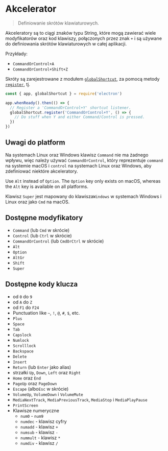 # Akcelerator

> Definiowanie skrótów klawiaturowych.

Akceleratory są to ciągi znaków typu String, które mogą zawierać wiele modyfikatorów oraz kod klawiszy, połączonych przez znak `+` i są używane do definiowania skrótów klawiaturowych w całej aplikacji.

Przykłady:

* `CommandOrControl+A`
* `CommandOrControl+Shift+Z`

Skróty są zarejestrowane z modułem [`globalShortcut`](global-shortcut.md), za pomocą metody [`register`](global-shortcut.md#globalshortcutregisteraccelerator-callback), tj.

```javascript
const { app, globalShortcut } = require('electron')

app.whenReady().then(() => {
  // Register a 'CommandOrControl+Y' shortcut listener.
  globalShortcut.register('CommandOrControl+Y', () => {
    // Do stuff when Y and either Command/Control is pressed.
  })
})
```

## Uwagi do platform

Na systemach Linux oraz Windows klawisz `Command` nie ma żadnego wpływu, więc należy używać `CommandOrControl`, który reprezentuje `command` na systemie macOS i `control` na systemach Linux oraz Windows, aby zdefiniować niektóre akceleratory.

Use `Alt` instead of `Option`. The `Option` key only exists on macOS, whereas the `Alt` key is available on all platforms.

Klawisz `Super` jest mapowany do klawisza`Windows` w systemach Windows i Linux oraz jako `Cmd` na macOS.

## Dostępne modyfikatory

* `Command` (lub `Cmd` w skrócie)
* `Control` (lub `Ctrl` w skrócie)
* `CommandOrControl` (lub `CmdOrCtrl` w skrócie)
* `Alt`
* `Option`
* `AltGr`
* `Shift`
* `Super`

## Dostępne kody klucza

* od `0` do `9`
* od `A` do `Z`
* od `F1` do `F24`
* Punctuation like `~`, `!`, `@`, `#`, `$`, etc.
* `Plus`
* `Space`
* `Tab`
* `Capslock`
* `Numlock`
* `Scrolllock`
* `Backspace`
* `Delete`
* `Insert`
* `Return` (lub `Enter` jako alias)
* strzałki `Up`, `Down`, `Left` oraz `Right`
* `Home` oraz `End`
* `PageUp` oraz `PageDown`
* `Escape` (albo`Esc` w skrócie)
* `VolumeUp`, `VolumeDown` i `VolumeMute`
* `MediaNextTrack`, `MediaPreviousTrack`, `MediaStop` i `MediaPlayPause`
* `PrintScreen`
* Klawisze numeryczne
  * `num0` - `num9`
  * `numdec` - klawisz cyfry
  * `numadd` - klawisz `+`
  * `numsub` - klawisz `-`
  * `nummult` - klawisz `*`
  * `numdiv` - klawisz `/`
